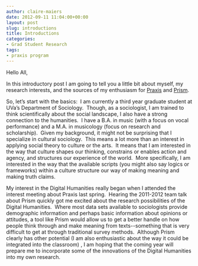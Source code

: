 ```yaml
---
author: claire-maiers
date: 2012-09-11 11:04:00+00:00
layout: post
slug: introductions
title: Introductions
categories:
- Grad Student Research
tags:
- praxis program
---
```


Hello All,

In this introductory post I am going to tell you a little bit about myself, my research interests, and the sources of my enthusiasm for [Praxis](http://praxis.scholarslab.org/) and [Prism](http://prism.scholarslab.org/).

So, let’s start with the basics:  I am currently a third year graduate student at UVa’s Department of Sociology.  Though, as a sociologist, I am trained to think scientifically about the social landscape, I also have a strong connection to the humanities.  I have a B.A. in music (with a focus on vocal performance) and a M.A. in musicology (focus on research and scholarship).  Given my background, it might not be surprising that I specialize in cultural sociology.  This means a lot more than an interest in applying social theory to culture or the arts.  It means that I am interested in the way that culture shapes our thinking, constrains or enables action and agency, and structures our experience of the world.  More specifically, I am interested in the way that the available scripts (you might also say logics or frameworks) within a culture structure our way of making meaning and making truth claims.

My interest in the Digital Humanities really began when I attended the interest meeting about Praxis last spring.  Hearing the 2011-2012 team talk about Prism quickly got me excited about the research possibilities of the Digital Humanities.  Where most data sets available to sociologists provide demographic information and perhaps basic information about opinions or attitudes, a tool like Prism would allow us to get a better handle on how people think through and make meaning from texts--something that is very difficult to get at through traditional survey methods.  Although Prism clearly has other potential (I am also enthusiastic about the way it could be integrated into the classroom) , I am hoping that the coming year will prepare me to incorporate some of the innovations of the Digital Humanities into my own research.
